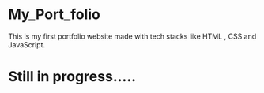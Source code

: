 # My_Port_folio
This is my first portfolio website made with tech stacks like HTML , CSS and JavaScript.

# Still in progress.....
